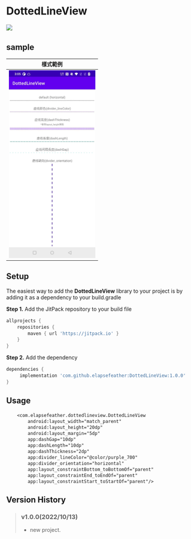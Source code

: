 # DottedLineView

[![](https://jitpack.io/v/elapsefeather/DottedLineView.svg)](https://jitpack.io/#elapsefeather/DottedLineView)

## sample

| 樣式範例                       | 
| -------------                 |
| <img src="https://github.com/elapsefeather/DottedLineView/blob/06fad656ea3d0fcd8e96083ff0311d5423f5892c/screenshots/560.jpg" height="500">|

## Setup

The easiest way to add the **DottedLineView** library to your project is by adding it as a
dependency to your build.gradle

**Step 1.** Add the JitPack repository to your build file

```gradle
allprojects {
    repositories {
        maven { url 'https://jitpack.io' }
    }
}
```

**Step 2.** Add the dependency

```gradle
dependencies {
     implementation 'com.github.elapsefeather:DottedLineView:1.0.0'
}
```

## Usage

```
    <com.elapsefeather.dottedlineview.DottedLineView
        android:layout_width="match_parent"
        android:layout_height="20dp"
        android:layout_margin="5dp"
        app:dashGap="10dp"
        app:dashLength="10dp"
        app:dashThickness="2dp"
        app:divider_lineColor="@color/purple_700"
        app:divider_orientation="horizontal"
        app:layout_constraintBottom_toBottomOf="parent"
        app:layout_constraintEnd_toEndOf="parent"
        app:layout_constraintStart_toStartOf="parent"/>
```

## Version History

> ### v1.0.0(2022/10/13)
> - new project.


